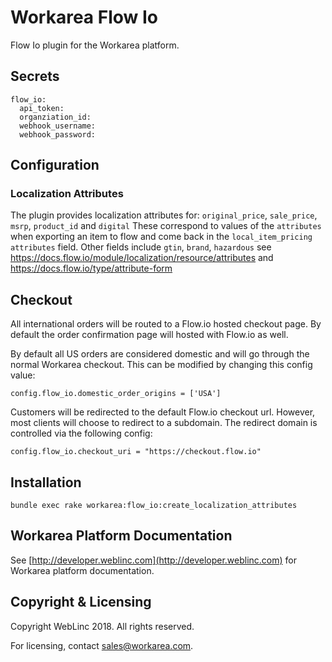  Workarea Flow Io
================================================================================

Flow Io plugin for the Workarea platform.

Secrets
--------------------------------------------------------------------------------
    flow_io:
      api_token:
      organziation_id:
      webhook_username:
      webhook_password:

Configuration
--------------------------------------------------------------------------------

### Localization Attributes

The plugin provides localization attributes for: `original_price`, `sale_price`, `msrp`, `product_id` and `digital`
These correspond to values of the `attributes` when exporting an item to flow and come back in the `local_item_pricing` `attributes` field.
Other fields include `gtin`, `brand`, `hazardous` see https://docs.flow.io/module/localization/resource/attributes and
https://docs.flow.io/type/attribute-form

Checkout
--------------------------------------------------------------------------------

All international orders will be routed to a Flow.io hosted checkout page. By default the order confirmation page will hosted with Flow.io as well.

By default all US orders are considered domestic and will go through the normal Workarea checkout.
This can be modified by changing this config value:

    config.flow_io.domestic_order_origins = ['USA']


Customers will be redirected to the default Flow.io checkout url. However, most clients will choose to redirect to a subdomain.
The redirect domain is controlled via the following config:

    config.flow_io.checkout_uri = "https://checkout.flow.io"

Installation
--------------------------------------------------------------------------------

    bundle exec rake workarea:flow_io:create_localization_attributes

Workarea Platform Documentation
--------------------------------------------------------------------------------

See [http://developer.weblinc.com](http://developer.weblinc.com) for Workarea platform documentation.

Copyright & Licensing
--------------------------------------------------------------------------------

Copyright WebLinc 2018. All rights reserved.

For licensing, contact sales@workarea.com.
